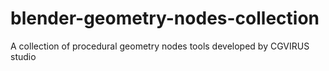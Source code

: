 # blender-geometry-nodes-collection
A collection of procedural geometry nodes tools developed by CGVIRUS studio
